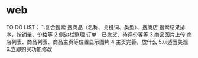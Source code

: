 # web
TO DO LIST：
1.复合搜索 搜商品（名称、关键词、类型）、搜商店
  搜索结果排序，按销量、价格等
2.侧边栏整理 订单－已发货、待评价等等
3.商品图片上传 商店列表、商品列表、商品主页等位置显示图片
4.主页完善，放什么
5.ui适当美观
6.立即购买功能修改